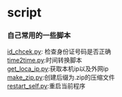 # script
### 自己常用的一些脚本
<a href="id_chcek.py">id_chcek.py</a>: 检查身份证号码是否正确<br>
<a href="time2time.py">time2time.py</a>:时间转换脚本<br>
<a href="time2time.py">get_loca_ip.py</a>:获取本机ip以及外网ip<br>
<a href="time2time.py">make_zip.py</a>:创建后缀为.zip的压缩文件<br>
<a href="time2time.py">restart_self.py</a>:重启当前程序<br>